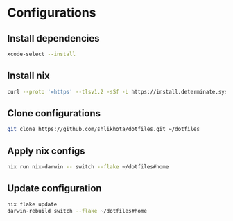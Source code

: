 # Configurations

## Install dependencies
```bash
xcode-select --install
```

## Install nix
```bash
curl --proto '=https' --tlsv1.2 -sSf -L https://install.determinate.systems/nix | sh -s -- install
```

## Clone configurations
```bash
git clone https://github.com/shlikhota/dotfiles.git ~/dotfiles
```

## Apply nix configs
```bash
nix run nix-darwin -- switch --flake ~/dotfiles#home
```

## Update configuration
```bash
nix flake update
darwin-rebuild switch --flake ~/dotfiles#home
```
